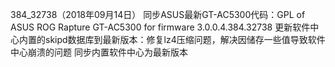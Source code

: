 384_32738（2018年09月14日）
同步ASUS最新GT-AC5300代码：GPL of ASUS ROG Rapture GT-AC5300 for firmware 3.0.0.4.384.32738
更新软件中心内置的skipd数据库到最新版本：修复lz4压缩问题，解决因储存一些值导致软件中心崩溃的问题
同步内置软件中心为最新版本